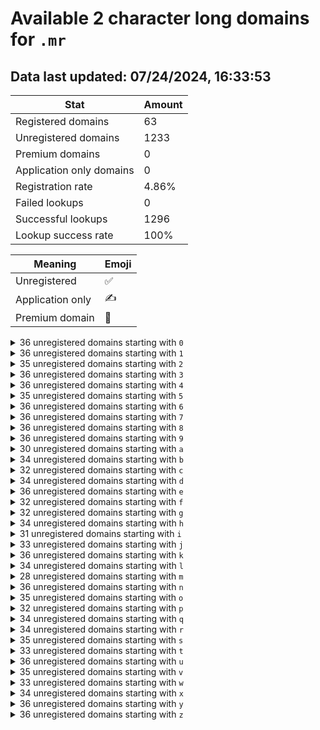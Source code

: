 # Available 2 character long domains for `.mr`

## Data last updated: 07/24/2024, 16:33:53

|Stat|Amount|
|--|--|
|Registered domains|63|
|Unregistered domains|1233|
|Premium domains|0|
|Application only domains|0|
|Registration rate|4.86%|
|Failed lookups|0|
|Successful lookups|1296|
|Lookup success rate|100%|


|Meaning|Emoji|
|--|--|
|Unregistered|:white_check_mark:|
|Application only|:writing_hand:|
|Premium domain|:gem:|

<details>
<summary>36 unregistered domains starting with <bold><code>0</code></bold></summary>

|Type|Domain|
|--|--|
|:white_check_mark:|`00.mr`|
|:white_check_mark:|`01.mr`|
|:white_check_mark:|`02.mr`|
|:white_check_mark:|`03.mr`|
|:white_check_mark:|`04.mr`|
|:white_check_mark:|`05.mr`|
|:white_check_mark:|`06.mr`|
|:white_check_mark:|`07.mr`|
|:white_check_mark:|`08.mr`|
|:white_check_mark:|`09.mr`|
|:white_check_mark:|`0a.mr`|
|:white_check_mark:|`0b.mr`|
|:white_check_mark:|`0c.mr`|
|:white_check_mark:|`0d.mr`|
|:white_check_mark:|`0e.mr`|
|:white_check_mark:|`0f.mr`|
|:white_check_mark:|`0g.mr`|
|:white_check_mark:|`0h.mr`|
|:white_check_mark:|`0i.mr`|
|:white_check_mark:|`0j.mr`|
|:white_check_mark:|`0k.mr`|
|:white_check_mark:|`0l.mr`|
|:white_check_mark:|`0m.mr`|
|:white_check_mark:|`0n.mr`|
|:white_check_mark:|`0o.mr`|
|:white_check_mark:|`0p.mr`|
|:white_check_mark:|`0q.mr`|
|:white_check_mark:|`0r.mr`|
|:white_check_mark:|`0s.mr`|
|:white_check_mark:|`0t.mr`|
|:white_check_mark:|`0u.mr`|
|:white_check_mark:|`0v.mr`|
|:white_check_mark:|`0w.mr`|
|:white_check_mark:|`0x.mr`|
|:white_check_mark:|`0y.mr`|
|:white_check_mark:|`0z.mr`|
</details>
<details>
<summary>36 unregistered domains starting with <bold><code>1</code></bold></summary>

|Type|Domain|
|--|--|
|:white_check_mark:|`10.mr`|
|:white_check_mark:|`11.mr`|
|:white_check_mark:|`12.mr`|
|:white_check_mark:|`13.mr`|
|:white_check_mark:|`14.mr`|
|:white_check_mark:|`15.mr`|
|:white_check_mark:|`16.mr`|
|:white_check_mark:|`17.mr`|
|:white_check_mark:|`18.mr`|
|:white_check_mark:|`19.mr`|
|:white_check_mark:|`1a.mr`|
|:white_check_mark:|`1b.mr`|
|:white_check_mark:|`1c.mr`|
|:white_check_mark:|`1d.mr`|
|:white_check_mark:|`1e.mr`|
|:white_check_mark:|`1f.mr`|
|:white_check_mark:|`1g.mr`|
|:white_check_mark:|`1h.mr`|
|:white_check_mark:|`1i.mr`|
|:white_check_mark:|`1j.mr`|
|:white_check_mark:|`1k.mr`|
|:white_check_mark:|`1l.mr`|
|:white_check_mark:|`1m.mr`|
|:white_check_mark:|`1n.mr`|
|:white_check_mark:|`1o.mr`|
|:white_check_mark:|`1p.mr`|
|:white_check_mark:|`1q.mr`|
|:white_check_mark:|`1r.mr`|
|:white_check_mark:|`1s.mr`|
|:white_check_mark:|`1t.mr`|
|:white_check_mark:|`1u.mr`|
|:white_check_mark:|`1v.mr`|
|:white_check_mark:|`1w.mr`|
|:white_check_mark:|`1x.mr`|
|:white_check_mark:|`1y.mr`|
|:white_check_mark:|`1z.mr`|
</details>
<details>
<summary>35 unregistered domains starting with <bold><code>2</code></bold></summary>

|Type|Domain|
|--|--|
|:white_check_mark:|`20.mr`|
|:white_check_mark:|`21.mr`|
|:white_check_mark:|`22.mr`|
|:white_check_mark:|`23.mr`|
|:white_check_mark:|`25.mr`|
|:white_check_mark:|`26.mr`|
|:white_check_mark:|`27.mr`|
|:white_check_mark:|`28.mr`|
|:white_check_mark:|`29.mr`|
|:white_check_mark:|`2a.mr`|
|:white_check_mark:|`2b.mr`|
|:white_check_mark:|`2c.mr`|
|:white_check_mark:|`2d.mr`|
|:white_check_mark:|`2e.mr`|
|:white_check_mark:|`2f.mr`|
|:white_check_mark:|`2g.mr`|
|:white_check_mark:|`2h.mr`|
|:white_check_mark:|`2i.mr`|
|:white_check_mark:|`2j.mr`|
|:white_check_mark:|`2k.mr`|
|:white_check_mark:|`2l.mr`|
|:white_check_mark:|`2m.mr`|
|:white_check_mark:|`2n.mr`|
|:white_check_mark:|`2o.mr`|
|:white_check_mark:|`2p.mr`|
|:white_check_mark:|`2q.mr`|
|:white_check_mark:|`2r.mr`|
|:white_check_mark:|`2s.mr`|
|:white_check_mark:|`2t.mr`|
|:white_check_mark:|`2u.mr`|
|:white_check_mark:|`2v.mr`|
|:white_check_mark:|`2w.mr`|
|:white_check_mark:|`2x.mr`|
|:white_check_mark:|`2y.mr`|
|:white_check_mark:|`2z.mr`|
</details>
<details>
<summary>36 unregistered domains starting with <bold><code>3</code></bold></summary>

|Type|Domain|
|--|--|
|:white_check_mark:|`30.mr`|
|:white_check_mark:|`31.mr`|
|:white_check_mark:|`32.mr`|
|:white_check_mark:|`33.mr`|
|:white_check_mark:|`34.mr`|
|:white_check_mark:|`35.mr`|
|:white_check_mark:|`36.mr`|
|:white_check_mark:|`37.mr`|
|:white_check_mark:|`38.mr`|
|:white_check_mark:|`39.mr`|
|:white_check_mark:|`3a.mr`|
|:white_check_mark:|`3b.mr`|
|:white_check_mark:|`3c.mr`|
|:white_check_mark:|`3d.mr`|
|:white_check_mark:|`3e.mr`|
|:white_check_mark:|`3f.mr`|
|:white_check_mark:|`3g.mr`|
|:white_check_mark:|`3h.mr`|
|:white_check_mark:|`3i.mr`|
|:white_check_mark:|`3j.mr`|
|:white_check_mark:|`3k.mr`|
|:white_check_mark:|`3l.mr`|
|:white_check_mark:|`3m.mr`|
|:white_check_mark:|`3n.mr`|
|:white_check_mark:|`3o.mr`|
|:white_check_mark:|`3p.mr`|
|:white_check_mark:|`3q.mr`|
|:white_check_mark:|`3r.mr`|
|:white_check_mark:|`3s.mr`|
|:white_check_mark:|`3t.mr`|
|:white_check_mark:|`3u.mr`|
|:white_check_mark:|`3v.mr`|
|:white_check_mark:|`3w.mr`|
|:white_check_mark:|`3x.mr`|
|:white_check_mark:|`3y.mr`|
|:white_check_mark:|`3z.mr`|
</details>
<details>
<summary>36 unregistered domains starting with <bold><code>4</code></bold></summary>

|Type|Domain|
|--|--|
|:white_check_mark:|`40.mr`|
|:white_check_mark:|`41.mr`|
|:white_check_mark:|`42.mr`|
|:white_check_mark:|`43.mr`|
|:white_check_mark:|`44.mr`|
|:white_check_mark:|`45.mr`|
|:white_check_mark:|`46.mr`|
|:white_check_mark:|`47.mr`|
|:white_check_mark:|`48.mr`|
|:white_check_mark:|`49.mr`|
|:white_check_mark:|`4a.mr`|
|:white_check_mark:|`4b.mr`|
|:white_check_mark:|`4c.mr`|
|:white_check_mark:|`4d.mr`|
|:white_check_mark:|`4e.mr`|
|:white_check_mark:|`4f.mr`|
|:white_check_mark:|`4g.mr`|
|:white_check_mark:|`4h.mr`|
|:white_check_mark:|`4i.mr`|
|:white_check_mark:|`4j.mr`|
|:white_check_mark:|`4k.mr`|
|:white_check_mark:|`4l.mr`|
|:white_check_mark:|`4m.mr`|
|:white_check_mark:|`4n.mr`|
|:white_check_mark:|`4o.mr`|
|:white_check_mark:|`4p.mr`|
|:white_check_mark:|`4q.mr`|
|:white_check_mark:|`4r.mr`|
|:white_check_mark:|`4s.mr`|
|:white_check_mark:|`4t.mr`|
|:white_check_mark:|`4u.mr`|
|:white_check_mark:|`4v.mr`|
|:white_check_mark:|`4w.mr`|
|:white_check_mark:|`4x.mr`|
|:white_check_mark:|`4y.mr`|
|:white_check_mark:|`4z.mr`|
</details>
<details>
<summary>35 unregistered domains starting with <bold><code>5</code></bold></summary>

|Type|Domain|
|--|--|
|:white_check_mark:|`50.mr`|
|:white_check_mark:|`51.mr`|
|:white_check_mark:|`52.mr`|
|:white_check_mark:|`53.mr`|
|:white_check_mark:|`54.mr`|
|:white_check_mark:|`55.mr`|
|:white_check_mark:|`56.mr`|
|:white_check_mark:|`57.mr`|
|:white_check_mark:|`59.mr`|
|:white_check_mark:|`5a.mr`|
|:white_check_mark:|`5b.mr`|
|:white_check_mark:|`5c.mr`|
|:white_check_mark:|`5d.mr`|
|:white_check_mark:|`5e.mr`|
|:white_check_mark:|`5f.mr`|
|:white_check_mark:|`5g.mr`|
|:white_check_mark:|`5h.mr`|
|:white_check_mark:|`5i.mr`|
|:white_check_mark:|`5j.mr`|
|:white_check_mark:|`5k.mr`|
|:white_check_mark:|`5l.mr`|
|:white_check_mark:|`5m.mr`|
|:white_check_mark:|`5n.mr`|
|:white_check_mark:|`5o.mr`|
|:white_check_mark:|`5p.mr`|
|:white_check_mark:|`5q.mr`|
|:white_check_mark:|`5r.mr`|
|:white_check_mark:|`5s.mr`|
|:white_check_mark:|`5t.mr`|
|:white_check_mark:|`5u.mr`|
|:white_check_mark:|`5v.mr`|
|:white_check_mark:|`5w.mr`|
|:white_check_mark:|`5x.mr`|
|:white_check_mark:|`5y.mr`|
|:white_check_mark:|`5z.mr`|
</details>
<details>
<summary>36 unregistered domains starting with <bold><code>6</code></bold></summary>

|Type|Domain|
|--|--|
|:white_check_mark:|`60.mr`|
|:white_check_mark:|`61.mr`|
|:white_check_mark:|`62.mr`|
|:white_check_mark:|`63.mr`|
|:white_check_mark:|`64.mr`|
|:white_check_mark:|`65.mr`|
|:white_check_mark:|`66.mr`|
|:white_check_mark:|`67.mr`|
|:white_check_mark:|`68.mr`|
|:white_check_mark:|`69.mr`|
|:white_check_mark:|`6a.mr`|
|:white_check_mark:|`6b.mr`|
|:white_check_mark:|`6c.mr`|
|:white_check_mark:|`6d.mr`|
|:white_check_mark:|`6e.mr`|
|:white_check_mark:|`6f.mr`|
|:white_check_mark:|`6g.mr`|
|:white_check_mark:|`6h.mr`|
|:white_check_mark:|`6i.mr`|
|:white_check_mark:|`6j.mr`|
|:white_check_mark:|`6k.mr`|
|:white_check_mark:|`6l.mr`|
|:white_check_mark:|`6m.mr`|
|:white_check_mark:|`6n.mr`|
|:white_check_mark:|`6o.mr`|
|:white_check_mark:|`6p.mr`|
|:white_check_mark:|`6q.mr`|
|:white_check_mark:|`6r.mr`|
|:white_check_mark:|`6s.mr`|
|:white_check_mark:|`6t.mr`|
|:white_check_mark:|`6u.mr`|
|:white_check_mark:|`6v.mr`|
|:white_check_mark:|`6w.mr`|
|:white_check_mark:|`6x.mr`|
|:white_check_mark:|`6y.mr`|
|:white_check_mark:|`6z.mr`|
</details>
<details>
<summary>36 unregistered domains starting with <bold><code>7</code></bold></summary>

|Type|Domain|
|--|--|
|:white_check_mark:|`70.mr`|
|:white_check_mark:|`71.mr`|
|:white_check_mark:|`72.mr`|
|:white_check_mark:|`73.mr`|
|:white_check_mark:|`74.mr`|
|:white_check_mark:|`75.mr`|
|:white_check_mark:|`76.mr`|
|:white_check_mark:|`77.mr`|
|:white_check_mark:|`78.mr`|
|:white_check_mark:|`79.mr`|
|:white_check_mark:|`7a.mr`|
|:white_check_mark:|`7b.mr`|
|:white_check_mark:|`7c.mr`|
|:white_check_mark:|`7d.mr`|
|:white_check_mark:|`7e.mr`|
|:white_check_mark:|`7f.mr`|
|:white_check_mark:|`7g.mr`|
|:white_check_mark:|`7h.mr`|
|:white_check_mark:|`7i.mr`|
|:white_check_mark:|`7j.mr`|
|:white_check_mark:|`7k.mr`|
|:white_check_mark:|`7l.mr`|
|:white_check_mark:|`7m.mr`|
|:white_check_mark:|`7n.mr`|
|:white_check_mark:|`7o.mr`|
|:white_check_mark:|`7p.mr`|
|:white_check_mark:|`7q.mr`|
|:white_check_mark:|`7r.mr`|
|:white_check_mark:|`7s.mr`|
|:white_check_mark:|`7t.mr`|
|:white_check_mark:|`7u.mr`|
|:white_check_mark:|`7v.mr`|
|:white_check_mark:|`7w.mr`|
|:white_check_mark:|`7x.mr`|
|:white_check_mark:|`7y.mr`|
|:white_check_mark:|`7z.mr`|
</details>
<details>
<summary>36 unregistered domains starting with <bold><code>8</code></bold></summary>

|Type|Domain|
|--|--|
|:white_check_mark:|`80.mr`|
|:white_check_mark:|`81.mr`|
|:white_check_mark:|`82.mr`|
|:white_check_mark:|`83.mr`|
|:white_check_mark:|`84.mr`|
|:white_check_mark:|`85.mr`|
|:white_check_mark:|`86.mr`|
|:white_check_mark:|`87.mr`|
|:white_check_mark:|`88.mr`|
|:white_check_mark:|`89.mr`|
|:white_check_mark:|`8a.mr`|
|:white_check_mark:|`8b.mr`|
|:white_check_mark:|`8c.mr`|
|:white_check_mark:|`8d.mr`|
|:white_check_mark:|`8e.mr`|
|:white_check_mark:|`8f.mr`|
|:white_check_mark:|`8g.mr`|
|:white_check_mark:|`8h.mr`|
|:white_check_mark:|`8i.mr`|
|:white_check_mark:|`8j.mr`|
|:white_check_mark:|`8k.mr`|
|:white_check_mark:|`8l.mr`|
|:white_check_mark:|`8m.mr`|
|:white_check_mark:|`8n.mr`|
|:white_check_mark:|`8o.mr`|
|:white_check_mark:|`8p.mr`|
|:white_check_mark:|`8q.mr`|
|:white_check_mark:|`8r.mr`|
|:white_check_mark:|`8s.mr`|
|:white_check_mark:|`8t.mr`|
|:white_check_mark:|`8u.mr`|
|:white_check_mark:|`8v.mr`|
|:white_check_mark:|`8w.mr`|
|:white_check_mark:|`8x.mr`|
|:white_check_mark:|`8y.mr`|
|:white_check_mark:|`8z.mr`|
</details>
<details>
<summary>36 unregistered domains starting with <bold><code>9</code></bold></summary>

|Type|Domain|
|--|--|
|:white_check_mark:|`90.mr`|
|:white_check_mark:|`91.mr`|
|:white_check_mark:|`92.mr`|
|:white_check_mark:|`93.mr`|
|:white_check_mark:|`94.mr`|
|:white_check_mark:|`95.mr`|
|:white_check_mark:|`96.mr`|
|:white_check_mark:|`97.mr`|
|:white_check_mark:|`98.mr`|
|:white_check_mark:|`99.mr`|
|:white_check_mark:|`9a.mr`|
|:white_check_mark:|`9b.mr`|
|:white_check_mark:|`9c.mr`|
|:white_check_mark:|`9d.mr`|
|:white_check_mark:|`9e.mr`|
|:white_check_mark:|`9f.mr`|
|:white_check_mark:|`9g.mr`|
|:white_check_mark:|`9h.mr`|
|:white_check_mark:|`9i.mr`|
|:white_check_mark:|`9j.mr`|
|:white_check_mark:|`9k.mr`|
|:white_check_mark:|`9l.mr`|
|:white_check_mark:|`9m.mr`|
|:white_check_mark:|`9n.mr`|
|:white_check_mark:|`9o.mr`|
|:white_check_mark:|`9p.mr`|
|:white_check_mark:|`9q.mr`|
|:white_check_mark:|`9r.mr`|
|:white_check_mark:|`9s.mr`|
|:white_check_mark:|`9t.mr`|
|:white_check_mark:|`9u.mr`|
|:white_check_mark:|`9v.mr`|
|:white_check_mark:|`9w.mr`|
|:white_check_mark:|`9x.mr`|
|:white_check_mark:|`9y.mr`|
|:white_check_mark:|`9z.mr`|
</details>
<details>
<summary>30 unregistered domains starting with <bold><code>a</code></bold></summary>

|Type|Domain|
|--|--|
|:white_check_mark:|`a0.mr`|
|:white_check_mark:|`a1.mr`|
|:white_check_mark:|`a2.mr`|
|:white_check_mark:|`a3.mr`|
|:white_check_mark:|`a4.mr`|
|:white_check_mark:|`a5.mr`|
|:white_check_mark:|`a6.mr`|
|:white_check_mark:|`a7.mr`|
|:white_check_mark:|`a8.mr`|
|:white_check_mark:|`a9.mr`|
|:white_check_mark:|`aa.mr`|
|:white_check_mark:|`ab.mr`|
|:white_check_mark:|`ad.mr`|
|:white_check_mark:|`af.mr`|
|:white_check_mark:|`ag.mr`|
|:white_check_mark:|`ah.mr`|
|:white_check_mark:|`aj.mr`|
|:white_check_mark:|`ak.mr`|
|:white_check_mark:|`al.mr`|
|:white_check_mark:|`am.mr`|
|:white_check_mark:|`ao.mr`|
|:white_check_mark:|`ap.mr`|
|:white_check_mark:|`aq.mr`|
|:white_check_mark:|`at.mr`|
|:white_check_mark:|`au.mr`|
|:white_check_mark:|`av.mr`|
|:white_check_mark:|`aw.mr`|
|:white_check_mark:|`ax.mr`|
|:white_check_mark:|`ay.mr`|
|:white_check_mark:|`az.mr`|
</details>
<details>
<summary>34 unregistered domains starting with <bold><code>b</code></bold></summary>

|Type|Domain|
|--|--|
|:white_check_mark:|`b0.mr`|
|:white_check_mark:|`b1.mr`|
|:white_check_mark:|`b2.mr`|
|:white_check_mark:|`b3.mr`|
|:white_check_mark:|`b4.mr`|
|:white_check_mark:|`b5.mr`|
|:white_check_mark:|`b6.mr`|
|:white_check_mark:|`b7.mr`|
|:white_check_mark:|`b8.mr`|
|:white_check_mark:|`b9.mr`|
|:white_check_mark:|`ba.mr`|
|:white_check_mark:|`bc.mr`|
|:white_check_mark:|`bd.mr`|
|:white_check_mark:|`be.mr`|
|:white_check_mark:|`bf.mr`|
|:white_check_mark:|`bg.mr`|
|:white_check_mark:|`bh.mr`|
|:white_check_mark:|`bi.mr`|
|:white_check_mark:|`bj.mr`|
|:white_check_mark:|`bk.mr`|
|:white_check_mark:|`bm.mr`|
|:white_check_mark:|`bn.mr`|
|:white_check_mark:|`bo.mr`|
|:white_check_mark:|`bp.mr`|
|:white_check_mark:|`bq.mr`|
|:white_check_mark:|`br.mr`|
|:white_check_mark:|`bs.mr`|
|:white_check_mark:|`bt.mr`|
|:white_check_mark:|`bu.mr`|
|:white_check_mark:|`bv.mr`|
|:white_check_mark:|`bw.mr`|
|:white_check_mark:|`bx.mr`|
|:white_check_mark:|`by.mr`|
|:white_check_mark:|`bz.mr`|
</details>
<details>
<summary>32 unregistered domains starting with <bold><code>c</code></bold></summary>

|Type|Domain|
|--|--|
|:white_check_mark:|`c0.mr`|
|:white_check_mark:|`c1.mr`|
|:white_check_mark:|`c2.mr`|
|:white_check_mark:|`c3.mr`|
|:white_check_mark:|`c4.mr`|
|:white_check_mark:|`c5.mr`|
|:white_check_mark:|`c6.mr`|
|:white_check_mark:|`c7.mr`|
|:white_check_mark:|`c8.mr`|
|:white_check_mark:|`c9.mr`|
|:white_check_mark:|`ca.mr`|
|:white_check_mark:|`cb.mr`|
|:white_check_mark:|`cc.mr`|
|:white_check_mark:|`cd.mr`|
|:white_check_mark:|`ce.mr`|
|:white_check_mark:|`cf.mr`|
|:white_check_mark:|`cg.mr`|
|:white_check_mark:|`ch.mr`|
|:white_check_mark:|`ci.mr`|
|:white_check_mark:|`ck.mr`|
|:white_check_mark:|`cl.mr`|
|:white_check_mark:|`cm.mr`|
|:white_check_mark:|`cp.mr`|
|:white_check_mark:|`cq.mr`|
|:white_check_mark:|`cr.mr`|
|:white_check_mark:|`cs.mr`|
|:white_check_mark:|`ct.mr`|
|:white_check_mark:|`cu.mr`|
|:white_check_mark:|`cw.mr`|
|:white_check_mark:|`cx.mr`|
|:white_check_mark:|`cy.mr`|
|:white_check_mark:|`cz.mr`|
</details>
<details>
<summary>34 unregistered domains starting with <bold><code>d</code></bold></summary>

|Type|Domain|
|--|--|
|:white_check_mark:|`d0.mr`|
|:white_check_mark:|`d1.mr`|
|:white_check_mark:|`d2.mr`|
|:white_check_mark:|`d3.mr`|
|:white_check_mark:|`d4.mr`|
|:white_check_mark:|`d5.mr`|
|:white_check_mark:|`d6.mr`|
|:white_check_mark:|`d7.mr`|
|:white_check_mark:|`d8.mr`|
|:white_check_mark:|`d9.mr`|
|:white_check_mark:|`da.mr`|
|:white_check_mark:|`dc.mr`|
|:white_check_mark:|`dd.mr`|
|:white_check_mark:|`de.mr`|
|:white_check_mark:|`df.mr`|
|:white_check_mark:|`dg.mr`|
|:white_check_mark:|`dh.mr`|
|:white_check_mark:|`di.mr`|
|:white_check_mark:|`dj.mr`|
|:white_check_mark:|`dk.mr`|
|:white_check_mark:|`dl.mr`|
|:white_check_mark:|`dm.mr`|
|:white_check_mark:|`dn.mr`|
|:white_check_mark:|`do.mr`|
|:white_check_mark:|`dp.mr`|
|:white_check_mark:|`dq.mr`|
|:white_check_mark:|`ds.mr`|
|:white_check_mark:|`dt.mr`|
|:white_check_mark:|`du.mr`|
|:white_check_mark:|`dv.mr`|
|:white_check_mark:|`dw.mr`|
|:white_check_mark:|`dx.mr`|
|:white_check_mark:|`dy.mr`|
|:white_check_mark:|`dz.mr`|
</details>
<details>
<summary>36 unregistered domains starting with <bold><code>e</code></bold></summary>

|Type|Domain|
|--|--|
|:white_check_mark:|`e0.mr`|
|:white_check_mark:|`e1.mr`|
|:white_check_mark:|`e2.mr`|
|:white_check_mark:|`e3.mr`|
|:white_check_mark:|`e4.mr`|
|:white_check_mark:|`e5.mr`|
|:white_check_mark:|`e6.mr`|
|:white_check_mark:|`e7.mr`|
|:white_check_mark:|`e8.mr`|
|:white_check_mark:|`e9.mr`|
|:white_check_mark:|`ea.mr`|
|:white_check_mark:|`eb.mr`|
|:white_check_mark:|`ec.mr`|
|:white_check_mark:|`ed.mr`|
|:white_check_mark:|`ee.mr`|
|:white_check_mark:|`ef.mr`|
|:white_check_mark:|`eg.mr`|
|:white_check_mark:|`eh.mr`|
|:white_check_mark:|`ei.mr`|
|:white_check_mark:|`ej.mr`|
|:white_check_mark:|`ek.mr`|
|:white_check_mark:|`el.mr`|
|:white_check_mark:|`em.mr`|
|:white_check_mark:|`en.mr`|
|:white_check_mark:|`eo.mr`|
|:white_check_mark:|`ep.mr`|
|:white_check_mark:|`eq.mr`|
|:white_check_mark:|`er.mr`|
|:white_check_mark:|`es.mr`|
|:white_check_mark:|`et.mr`|
|:white_check_mark:|`eu.mr`|
|:white_check_mark:|`ev.mr`|
|:white_check_mark:|`ew.mr`|
|:white_check_mark:|`ex.mr`|
|:white_check_mark:|`ey.mr`|
|:white_check_mark:|`ez.mr`|
</details>
<details>
<summary>32 unregistered domains starting with <bold><code>f</code></bold></summary>

|Type|Domain|
|--|--|
|:white_check_mark:|`f0.mr`|
|:white_check_mark:|`f1.mr`|
|:white_check_mark:|`f2.mr`|
|:white_check_mark:|`f3.mr`|
|:white_check_mark:|`f4.mr`|
|:white_check_mark:|`f5.mr`|
|:white_check_mark:|`f6.mr`|
|:white_check_mark:|`f7.mr`|
|:white_check_mark:|`f8.mr`|
|:white_check_mark:|`f9.mr`|
|:white_check_mark:|`fa.mr`|
|:white_check_mark:|`fb.mr`|
|:white_check_mark:|`fc.mr`|
|:white_check_mark:|`fd.mr`|
|:white_check_mark:|`fe.mr`|
|:white_check_mark:|`ff.mr`|
|:white_check_mark:|`fg.mr`|
|:white_check_mark:|`fh.mr`|
|:white_check_mark:|`fi.mr`|
|:white_check_mark:|`fj.mr`|
|:white_check_mark:|`fk.mr`|
|:white_check_mark:|`fm.mr`|
|:white_check_mark:|`fn.mr`|
|:white_check_mark:|`fo.mr`|
|:white_check_mark:|`fp.mr`|
|:white_check_mark:|`fq.mr`|
|:white_check_mark:|`ft.mr`|
|:white_check_mark:|`fu.mr`|
|:white_check_mark:|`fv.mr`|
|:white_check_mark:|`fw.mr`|
|:white_check_mark:|`fy.mr`|
|:white_check_mark:|`fz.mr`|
</details>
<details>
<summary>32 unregistered domains starting with <bold><code>g</code></bold></summary>

|Type|Domain|
|--|--|
|:white_check_mark:|`g0.mr`|
|:white_check_mark:|`g1.mr`|
|:white_check_mark:|`g2.mr`|
|:white_check_mark:|`g3.mr`|
|:white_check_mark:|`g4.mr`|
|:white_check_mark:|`g5.mr`|
|:white_check_mark:|`g6.mr`|
|:white_check_mark:|`g7.mr`|
|:white_check_mark:|`g8.mr`|
|:white_check_mark:|`g9.mr`|
|:white_check_mark:|`ga.mr`|
|:white_check_mark:|`gb.mr`|
|:white_check_mark:|`gc.mr`|
|:white_check_mark:|`gd.mr`|
|:white_check_mark:|`ge.mr`|
|:white_check_mark:|`gf.mr`|
|:white_check_mark:|`gg.mr`|
|:white_check_mark:|`gh.mr`|
|:white_check_mark:|`gi.mr`|
|:white_check_mark:|`gj.mr`|
|:white_check_mark:|`gk.mr`|
|:white_check_mark:|`gm.mr`|
|:white_check_mark:|`gn.mr`|
|:white_check_mark:|`gq.mr`|
|:white_check_mark:|`gs.mr`|
|:white_check_mark:|`gt.mr`|
|:white_check_mark:|`gu.mr`|
|:white_check_mark:|`gv.mr`|
|:white_check_mark:|`gw.mr`|
|:white_check_mark:|`gx.mr`|
|:white_check_mark:|`gy.mr`|
|:white_check_mark:|`gz.mr`|
</details>
<details>
<summary>34 unregistered domains starting with <bold><code>h</code></bold></summary>

|Type|Domain|
|--|--|
|:white_check_mark:|`h0.mr`|
|:white_check_mark:|`h1.mr`|
|:white_check_mark:|`h2.mr`|
|:white_check_mark:|`h3.mr`|
|:white_check_mark:|`h4.mr`|
|:white_check_mark:|`h5.mr`|
|:white_check_mark:|`h6.mr`|
|:white_check_mark:|`h7.mr`|
|:white_check_mark:|`h8.mr`|
|:white_check_mark:|`h9.mr`|
|:white_check_mark:|`hb.mr`|
|:white_check_mark:|`hc.mr`|
|:white_check_mark:|`hd.mr`|
|:white_check_mark:|`he.mr`|
|:white_check_mark:|`hf.mr`|
|:white_check_mark:|`hg.mr`|
|:white_check_mark:|`hh.mr`|
|:white_check_mark:|`hj.mr`|
|:white_check_mark:|`hk.mr`|
|:white_check_mark:|`hl.mr`|
|:white_check_mark:|`hm.mr`|
|:white_check_mark:|`hn.mr`|
|:white_check_mark:|`ho.mr`|
|:white_check_mark:|`hp.mr`|
|:white_check_mark:|`hq.mr`|
|:white_check_mark:|`hr.mr`|
|:white_check_mark:|`hs.mr`|
|:white_check_mark:|`ht.mr`|
|:white_check_mark:|`hu.mr`|
|:white_check_mark:|`hv.mr`|
|:white_check_mark:|`hw.mr`|
|:white_check_mark:|`hx.mr`|
|:white_check_mark:|`hy.mr`|
|:white_check_mark:|`hz.mr`|
</details>
<details>
<summary>31 unregistered domains starting with <bold><code>i</code></bold></summary>

|Type|Domain|
|--|--|
|:white_check_mark:|`i0.mr`|
|:white_check_mark:|`i1.mr`|
|:white_check_mark:|`i2.mr`|
|:white_check_mark:|`i3.mr`|
|:white_check_mark:|`i4.mr`|
|:white_check_mark:|`i5.mr`|
|:white_check_mark:|`i6.mr`|
|:white_check_mark:|`i7.mr`|
|:white_check_mark:|`i8.mr`|
|:white_check_mark:|`i9.mr`|
|:white_check_mark:|`ib.mr`|
|:white_check_mark:|`ic.mr`|
|:white_check_mark:|`ie.mr`|
|:white_check_mark:|`if.mr`|
|:white_check_mark:|`ig.mr`|
|:white_check_mark:|`ih.mr`|
|:white_check_mark:|`ii.mr`|
|:white_check_mark:|`ij.mr`|
|:white_check_mark:|`ik.mr`|
|:white_check_mark:|`il.mr`|
|:white_check_mark:|`im.mr`|
|:white_check_mark:|`io.mr`|
|:white_check_mark:|`iq.mr`|
|:white_check_mark:|`ir.mr`|
|:white_check_mark:|`is.mr`|
|:white_check_mark:|`iu.mr`|
|:white_check_mark:|`iv.mr`|
|:white_check_mark:|`iw.mr`|
|:white_check_mark:|`ix.mr`|
|:white_check_mark:|`iy.mr`|
|:white_check_mark:|`iz.mr`|
</details>
<details>
<summary>33 unregistered domains starting with <bold><code>j</code></bold></summary>

|Type|Domain|
|--|--|
|:white_check_mark:|`j0.mr`|
|:white_check_mark:|`j1.mr`|
|:white_check_mark:|`j2.mr`|
|:white_check_mark:|`j3.mr`|
|:white_check_mark:|`j4.mr`|
|:white_check_mark:|`j5.mr`|
|:white_check_mark:|`j6.mr`|
|:white_check_mark:|`j7.mr`|
|:white_check_mark:|`j8.mr`|
|:white_check_mark:|`j9.mr`|
|:white_check_mark:|`ja.mr`|
|:white_check_mark:|`jb.mr`|
|:white_check_mark:|`jc.mr`|
|:white_check_mark:|`jd.mr`|
|:white_check_mark:|`je.mr`|
|:white_check_mark:|`jf.mr`|
|:white_check_mark:|`jg.mr`|
|:white_check_mark:|`jh.mr`|
|:white_check_mark:|`ji.mr`|
|:white_check_mark:|`jl.mr`|
|:white_check_mark:|`jm.mr`|
|:white_check_mark:|`jn.mr`|
|:white_check_mark:|`jo.mr`|
|:white_check_mark:|`jp.mr`|
|:white_check_mark:|`jq.mr`|
|:white_check_mark:|`js.mr`|
|:white_check_mark:|`jt.mr`|
|:white_check_mark:|`ju.mr`|
|:white_check_mark:|`jv.mr`|
|:white_check_mark:|`jw.mr`|
|:white_check_mark:|`jx.mr`|
|:white_check_mark:|`jy.mr`|
|:white_check_mark:|`jz.mr`|
</details>
<details>
<summary>36 unregistered domains starting with <bold><code>k</code></bold></summary>

|Type|Domain|
|--|--|
|:white_check_mark:|`k0.mr`|
|:white_check_mark:|`k1.mr`|
|:white_check_mark:|`k2.mr`|
|:white_check_mark:|`k3.mr`|
|:white_check_mark:|`k4.mr`|
|:white_check_mark:|`k5.mr`|
|:white_check_mark:|`k6.mr`|
|:white_check_mark:|`k7.mr`|
|:white_check_mark:|`k8.mr`|
|:white_check_mark:|`k9.mr`|
|:white_check_mark:|`ka.mr`|
|:white_check_mark:|`kb.mr`|
|:white_check_mark:|`kc.mr`|
|:white_check_mark:|`kd.mr`|
|:white_check_mark:|`ke.mr`|
|:white_check_mark:|`kf.mr`|
|:white_check_mark:|`kg.mr`|
|:white_check_mark:|`kh.mr`|
|:white_check_mark:|`ki.mr`|
|:white_check_mark:|`kj.mr`|
|:white_check_mark:|`kk.mr`|
|:white_check_mark:|`kl.mr`|
|:white_check_mark:|`km.mr`|
|:white_check_mark:|`kn.mr`|
|:white_check_mark:|`ko.mr`|
|:white_check_mark:|`kp.mr`|
|:white_check_mark:|`kq.mr`|
|:white_check_mark:|`kr.mr`|
|:white_check_mark:|`ks.mr`|
|:white_check_mark:|`kt.mr`|
|:white_check_mark:|`ku.mr`|
|:white_check_mark:|`kv.mr`|
|:white_check_mark:|`kw.mr`|
|:white_check_mark:|`kx.mr`|
|:white_check_mark:|`ky.mr`|
|:white_check_mark:|`kz.mr`|
</details>
<details>
<summary>34 unregistered domains starting with <bold><code>l</code></bold></summary>

|Type|Domain|
|--|--|
|:white_check_mark:|`l0.mr`|
|:white_check_mark:|`l1.mr`|
|:white_check_mark:|`l2.mr`|
|:white_check_mark:|`l3.mr`|
|:white_check_mark:|`l4.mr`|
|:white_check_mark:|`l5.mr`|
|:white_check_mark:|`l6.mr`|
|:white_check_mark:|`l7.mr`|
|:white_check_mark:|`l8.mr`|
|:white_check_mark:|`l9.mr`|
|:white_check_mark:|`la.mr`|
|:white_check_mark:|`lb.mr`|
|:white_check_mark:|`lc.mr`|
|:white_check_mark:|`ld.mr`|
|:white_check_mark:|`lf.mr`|
|:white_check_mark:|`lg.mr`|
|:white_check_mark:|`lh.mr`|
|:white_check_mark:|`li.mr`|
|:white_check_mark:|`lj.mr`|
|:white_check_mark:|`lk.mr`|
|:white_check_mark:|`ll.mr`|
|:white_check_mark:|`lm.mr`|
|:white_check_mark:|`ln.mr`|
|:white_check_mark:|`lo.mr`|
|:white_check_mark:|`lp.mr`|
|:white_check_mark:|`lq.mr`|
|:white_check_mark:|`lr.mr`|
|:white_check_mark:|`ls.mr`|
|:white_check_mark:|`lt.mr`|
|:white_check_mark:|`lu.mr`|
|:white_check_mark:|`lv.mr`|
|:white_check_mark:|`lw.mr`|
|:white_check_mark:|`ly.mr`|
|:white_check_mark:|`lz.mr`|
</details>
<details>
<summary>28 unregistered domains starting with <bold><code>m</code></bold></summary>

|Type|Domain|
|--|--|
|:white_check_mark:|`m0.mr`|
|:white_check_mark:|`m1.mr`|
|:white_check_mark:|`m2.mr`|
|:white_check_mark:|`m3.mr`|
|:white_check_mark:|`m4.mr`|
|:white_check_mark:|`m5.mr`|
|:white_check_mark:|`m6.mr`|
|:white_check_mark:|`m7.mr`|
|:white_check_mark:|`m8.mr`|
|:white_check_mark:|`m9.mr`|
|:white_check_mark:|`ma.mr`|
|:white_check_mark:|`mb.mr`|
|:white_check_mark:|`mc.mr`|
|:white_check_mark:|`md.mr`|
|:white_check_mark:|`mf.mr`|
|:white_check_mark:|`mg.mr`|
|:white_check_mark:|`mh.mr`|
|:white_check_mark:|`mj.mr`|
|:white_check_mark:|`ml.mr`|
|:white_check_mark:|`mn.mr`|
|:white_check_mark:|`mo.mr`|
|:white_check_mark:|`mq.mr`|
|:white_check_mark:|`mt.mr`|
|:white_check_mark:|`mu.mr`|
|:white_check_mark:|`mv.mr`|
|:white_check_mark:|`mw.mr`|
|:white_check_mark:|`mx.mr`|
|:white_check_mark:|`mz.mr`|
</details>
<details>
<summary>36 unregistered domains starting with <bold><code>n</code></bold></summary>

|Type|Domain|
|--|--|
|:white_check_mark:|`n0.mr`|
|:white_check_mark:|`n1.mr`|
|:white_check_mark:|`n2.mr`|
|:white_check_mark:|`n3.mr`|
|:white_check_mark:|`n4.mr`|
|:white_check_mark:|`n5.mr`|
|:white_check_mark:|`n6.mr`|
|:white_check_mark:|`n7.mr`|
|:white_check_mark:|`n8.mr`|
|:white_check_mark:|`n9.mr`|
|:white_check_mark:|`na.mr`|
|:white_check_mark:|`nb.mr`|
|:white_check_mark:|`nc.mr`|
|:white_check_mark:|`nd.mr`|
|:white_check_mark:|`ne.mr`|
|:white_check_mark:|`nf.mr`|
|:white_check_mark:|`ng.mr`|
|:white_check_mark:|`nh.mr`|
|:white_check_mark:|`ni.mr`|
|:white_check_mark:|`nj.mr`|
|:white_check_mark:|`nk.mr`|
|:white_check_mark:|`nl.mr`|
|:white_check_mark:|`nm.mr`|
|:white_check_mark:|`nn.mr`|
|:white_check_mark:|`no.mr`|
|:white_check_mark:|`np.mr`|
|:white_check_mark:|`nq.mr`|
|:white_check_mark:|`nr.mr`|
|:white_check_mark:|`ns.mr`|
|:white_check_mark:|`nt.mr`|
|:white_check_mark:|`nu.mr`|
|:white_check_mark:|`nv.mr`|
|:white_check_mark:|`nw.mr`|
|:white_check_mark:|`nx.mr`|
|:white_check_mark:|`ny.mr`|
|:white_check_mark:|`nz.mr`|
</details>
<details>
<summary>35 unregistered domains starting with <bold><code>o</code></bold></summary>

|Type|Domain|
|--|--|
|:white_check_mark:|`o0.mr`|
|:white_check_mark:|`o1.mr`|
|:white_check_mark:|`o2.mr`|
|:white_check_mark:|`o3.mr`|
|:white_check_mark:|`o4.mr`|
|:white_check_mark:|`o5.mr`|
|:white_check_mark:|`o6.mr`|
|:white_check_mark:|`o7.mr`|
|:white_check_mark:|`o8.mr`|
|:white_check_mark:|`o9.mr`|
|:white_check_mark:|`oa.mr`|
|:white_check_mark:|`ob.mr`|
|:white_check_mark:|`oc.mr`|
|:white_check_mark:|`od.mr`|
|:white_check_mark:|`oe.mr`|
|:white_check_mark:|`of.mr`|
|:white_check_mark:|`og.mr`|
|:white_check_mark:|`oh.mr`|
|:white_check_mark:|`oi.mr`|
|:white_check_mark:|`oj.mr`|
|:white_check_mark:|`ok.mr`|
|:white_check_mark:|`ol.mr`|
|:white_check_mark:|`om.mr`|
|:white_check_mark:|`on.mr`|
|:white_check_mark:|`oo.mr`|
|:white_check_mark:|`op.mr`|
|:white_check_mark:|`oq.mr`|
|:white_check_mark:|`os.mr`|
|:white_check_mark:|`ot.mr`|
|:white_check_mark:|`ou.mr`|
|:white_check_mark:|`ov.mr`|
|:white_check_mark:|`ow.mr`|
|:white_check_mark:|`ox.mr`|
|:white_check_mark:|`oy.mr`|
|:white_check_mark:|`oz.mr`|
</details>
<details>
<summary>32 unregistered domains starting with <bold><code>p</code></bold></summary>

|Type|Domain|
|--|--|
|:white_check_mark:|`p0.mr`|
|:white_check_mark:|`p1.mr`|
|:white_check_mark:|`p2.mr`|
|:white_check_mark:|`p3.mr`|
|:white_check_mark:|`p4.mr`|
|:white_check_mark:|`p5.mr`|
|:white_check_mark:|`p6.mr`|
|:white_check_mark:|`p7.mr`|
|:white_check_mark:|`p8.mr`|
|:white_check_mark:|`p9.mr`|
|:white_check_mark:|`pa.mr`|
|:white_check_mark:|`pb.mr`|
|:white_check_mark:|`pc.mr`|
|:white_check_mark:|`pd.mr`|
|:white_check_mark:|`pe.mr`|
|:white_check_mark:|`pf.mr`|
|:white_check_mark:|`ph.mr`|
|:white_check_mark:|`pi.mr`|
|:white_check_mark:|`pk.mr`|
|:white_check_mark:|`pl.mr`|
|:white_check_mark:|`pm.mr`|
|:white_check_mark:|`po.mr`|
|:white_check_mark:|`pp.mr`|
|:white_check_mark:|`pq.mr`|
|:white_check_mark:|`pr.mr`|
|:white_check_mark:|`ps.mr`|
|:white_check_mark:|`pu.mr`|
|:white_check_mark:|`pv.mr`|
|:white_check_mark:|`pw.mr`|
|:white_check_mark:|`px.mr`|
|:white_check_mark:|`py.mr`|
|:white_check_mark:|`pz.mr`|
</details>
<details>
<summary>34 unregistered domains starting with <bold><code>q</code></bold></summary>

|Type|Domain|
|--|--|
|:white_check_mark:|`q0.mr`|
|:white_check_mark:|`q1.mr`|
|:white_check_mark:|`q2.mr`|
|:white_check_mark:|`q3.mr`|
|:white_check_mark:|`q4.mr`|
|:white_check_mark:|`q5.mr`|
|:white_check_mark:|`q6.mr`|
|:white_check_mark:|`q7.mr`|
|:white_check_mark:|`q8.mr`|
|:white_check_mark:|`q9.mr`|
|:white_check_mark:|`qa.mr`|
|:white_check_mark:|`qb.mr`|
|:white_check_mark:|`qc.mr`|
|:white_check_mark:|`qd.mr`|
|:white_check_mark:|`qe.mr`|
|:white_check_mark:|`qf.mr`|
|:white_check_mark:|`qg.mr`|
|:white_check_mark:|`qh.mr`|
|:white_check_mark:|`qi.mr`|
|:white_check_mark:|`qj.mr`|
|:white_check_mark:|`qk.mr`|
|:white_check_mark:|`ql.mr`|
|:white_check_mark:|`qm.mr`|
|:white_check_mark:|`qn.mr`|
|:white_check_mark:|`qo.mr`|
|:white_check_mark:|`qp.mr`|
|:white_check_mark:|`qs.mr`|
|:white_check_mark:|`qt.mr`|
|:white_check_mark:|`qu.mr`|
|:white_check_mark:|`qv.mr`|
|:white_check_mark:|`qw.mr`|
|:white_check_mark:|`qx.mr`|
|:white_check_mark:|`qy.mr`|
|:white_check_mark:|`qz.mr`|
</details>
<details>
<summary>34 unregistered domains starting with <bold><code>r</code></bold></summary>

|Type|Domain|
|--|--|
|:white_check_mark:|`r0.mr`|
|:white_check_mark:|`r1.mr`|
|:white_check_mark:|`r2.mr`|
|:white_check_mark:|`r3.mr`|
|:white_check_mark:|`r4.mr`|
|:white_check_mark:|`r5.mr`|
|:white_check_mark:|`r6.mr`|
|:white_check_mark:|`r7.mr`|
|:white_check_mark:|`r8.mr`|
|:white_check_mark:|`r9.mr`|
|:white_check_mark:|`ra.mr`|
|:white_check_mark:|`rb.mr`|
|:white_check_mark:|`rc.mr`|
|:white_check_mark:|`rd.mr`|
|:white_check_mark:|`re.mr`|
|:white_check_mark:|`rf.mr`|
|:white_check_mark:|`rg.mr`|
|:white_check_mark:|`rh.mr`|
|:white_check_mark:|`ri.mr`|
|:white_check_mark:|`rj.mr`|
|:white_check_mark:|`rk.mr`|
|:white_check_mark:|`rl.mr`|
|:white_check_mark:|`rn.mr`|
|:white_check_mark:|`ro.mr`|
|:white_check_mark:|`rp.mr`|
|:white_check_mark:|`rq.mr`|
|:white_check_mark:|`rr.mr`|
|:white_check_mark:|`rs.mr`|
|:white_check_mark:|`rt.mr`|
|:white_check_mark:|`ru.mr`|
|:white_check_mark:|`rw.mr`|
|:white_check_mark:|`rx.mr`|
|:white_check_mark:|`ry.mr`|
|:white_check_mark:|`rz.mr`|
</details>
<details>
<summary>35 unregistered domains starting with <bold><code>s</code></bold></summary>

|Type|Domain|
|--|--|
|:white_check_mark:|`s0.mr`|
|:white_check_mark:|`s1.mr`|
|:white_check_mark:|`s2.mr`|
|:white_check_mark:|`s3.mr`|
|:white_check_mark:|`s4.mr`|
|:white_check_mark:|`s5.mr`|
|:white_check_mark:|`s6.mr`|
|:white_check_mark:|`s7.mr`|
|:white_check_mark:|`s8.mr`|
|:white_check_mark:|`s9.mr`|
|:white_check_mark:|`sa.mr`|
|:white_check_mark:|`sb.mr`|
|:white_check_mark:|`sc.mr`|
|:white_check_mark:|`sd.mr`|
|:white_check_mark:|`se.mr`|
|:white_check_mark:|`sf.mr`|
|:white_check_mark:|`sg.mr`|
|:white_check_mark:|`sh.mr`|
|:white_check_mark:|`si.mr`|
|:white_check_mark:|`sj.mr`|
|:white_check_mark:|`sk.mr`|
|:white_check_mark:|`sl.mr`|
|:white_check_mark:|`sm.mr`|
|:white_check_mark:|`so.mr`|
|:white_check_mark:|`sp.mr`|
|:white_check_mark:|`sq.mr`|
|:white_check_mark:|`sr.mr`|
|:white_check_mark:|`ss.mr`|
|:white_check_mark:|`st.mr`|
|:white_check_mark:|`su.mr`|
|:white_check_mark:|`sv.mr`|
|:white_check_mark:|`sw.mr`|
|:white_check_mark:|`sx.mr`|
|:white_check_mark:|`sy.mr`|
|:white_check_mark:|`sz.mr`|
</details>
<details>
<summary>33 unregistered domains starting with <bold><code>t</code></bold></summary>

|Type|Domain|
|--|--|
|:white_check_mark:|`t0.mr`|
|:white_check_mark:|`t1.mr`|
|:white_check_mark:|`t2.mr`|
|:white_check_mark:|`t3.mr`|
|:white_check_mark:|`t4.mr`|
|:white_check_mark:|`t5.mr`|
|:white_check_mark:|`t6.mr`|
|:white_check_mark:|`t7.mr`|
|:white_check_mark:|`t8.mr`|
|:white_check_mark:|`t9.mr`|
|:white_check_mark:|`ta.mr`|
|:white_check_mark:|`tb.mr`|
|:white_check_mark:|`tc.mr`|
|:white_check_mark:|`td.mr`|
|:white_check_mark:|`te.mr`|
|:white_check_mark:|`tf.mr`|
|:white_check_mark:|`tg.mr`|
|:white_check_mark:|`th.mr`|
|:white_check_mark:|`tj.mr`|
|:white_check_mark:|`tk.mr`|
|:white_check_mark:|`tl.mr`|
|:white_check_mark:|`tm.mr`|
|:white_check_mark:|`tn.mr`|
|:white_check_mark:|`tp.mr`|
|:white_check_mark:|`tq.mr`|
|:white_check_mark:|`ts.mr`|
|:white_check_mark:|`tt.mr`|
|:white_check_mark:|`tu.mr`|
|:white_check_mark:|`tv.mr`|
|:white_check_mark:|`tw.mr`|
|:white_check_mark:|`tx.mr`|
|:white_check_mark:|`ty.mr`|
|:white_check_mark:|`tz.mr`|
</details>
<details>
<summary>36 unregistered domains starting with <bold><code>u</code></bold></summary>

|Type|Domain|
|--|--|
|:white_check_mark:|`u0.mr`|
|:white_check_mark:|`u1.mr`|
|:white_check_mark:|`u2.mr`|
|:white_check_mark:|`u3.mr`|
|:white_check_mark:|`u4.mr`|
|:white_check_mark:|`u5.mr`|
|:white_check_mark:|`u6.mr`|
|:white_check_mark:|`u7.mr`|
|:white_check_mark:|`u8.mr`|
|:white_check_mark:|`u9.mr`|
|:white_check_mark:|`ua.mr`|
|:white_check_mark:|`ub.mr`|
|:white_check_mark:|`uc.mr`|
|:white_check_mark:|`ud.mr`|
|:white_check_mark:|`ue.mr`|
|:white_check_mark:|`uf.mr`|
|:white_check_mark:|`ug.mr`|
|:white_check_mark:|`uh.mr`|
|:white_check_mark:|`ui.mr`|
|:white_check_mark:|`uj.mr`|
|:white_check_mark:|`uk.mr`|
|:white_check_mark:|`ul.mr`|
|:white_check_mark:|`um.mr`|
|:white_check_mark:|`un.mr`|
|:white_check_mark:|`uo.mr`|
|:white_check_mark:|`up.mr`|
|:white_check_mark:|`uq.mr`|
|:white_check_mark:|`ur.mr`|
|:white_check_mark:|`us.mr`|
|:white_check_mark:|`ut.mr`|
|:white_check_mark:|`uu.mr`|
|:white_check_mark:|`uv.mr`|
|:white_check_mark:|`uw.mr`|
|:white_check_mark:|`ux.mr`|
|:white_check_mark:|`uy.mr`|
|:white_check_mark:|`uz.mr`|
</details>
<details>
<summary>35 unregistered domains starting with <bold><code>v</code></bold></summary>

|Type|Domain|
|--|--|
|:white_check_mark:|`v0.mr`|
|:white_check_mark:|`v1.mr`|
|:white_check_mark:|`v2.mr`|
|:white_check_mark:|`v3.mr`|
|:white_check_mark:|`v4.mr`|
|:white_check_mark:|`v5.mr`|
|:white_check_mark:|`v6.mr`|
|:white_check_mark:|`v7.mr`|
|:white_check_mark:|`v8.mr`|
|:white_check_mark:|`v9.mr`|
|:white_check_mark:|`va.mr`|
|:white_check_mark:|`vb.mr`|
|:white_check_mark:|`vc.mr`|
|:white_check_mark:|`vd.mr`|
|:white_check_mark:|`ve.mr`|
|:white_check_mark:|`vf.mr`|
|:white_check_mark:|`vg.mr`|
|:white_check_mark:|`vh.mr`|
|:white_check_mark:|`vi.mr`|
|:white_check_mark:|`vj.mr`|
|:white_check_mark:|`vk.mr`|
|:white_check_mark:|`vl.mr`|
|:white_check_mark:|`vm.mr`|
|:white_check_mark:|`vn.mr`|
|:white_check_mark:|`vo.mr`|
|:white_check_mark:|`vp.mr`|
|:white_check_mark:|`vq.mr`|
|:white_check_mark:|`vs.mr`|
|:white_check_mark:|`vt.mr`|
|:white_check_mark:|`vu.mr`|
|:white_check_mark:|`vv.mr`|
|:white_check_mark:|`vw.mr`|
|:white_check_mark:|`vx.mr`|
|:white_check_mark:|`vy.mr`|
|:white_check_mark:|`vz.mr`|
</details>
<details>
<summary>33 unregistered domains starting with <bold><code>w</code></bold></summary>

|Type|Domain|
|--|--|
|:white_check_mark:|`w0.mr`|
|:white_check_mark:|`w1.mr`|
|:white_check_mark:|`w2.mr`|
|:white_check_mark:|`w3.mr`|
|:white_check_mark:|`w4.mr`|
|:white_check_mark:|`w5.mr`|
|:white_check_mark:|`w6.mr`|
|:white_check_mark:|`w7.mr`|
|:white_check_mark:|`w8.mr`|
|:white_check_mark:|`w9.mr`|
|:white_check_mark:|`wb.mr`|
|:white_check_mark:|`wc.mr`|
|:white_check_mark:|`wd.mr`|
|:white_check_mark:|`wf.mr`|
|:white_check_mark:|`wg.mr`|
|:white_check_mark:|`wh.mr`|
|:white_check_mark:|`wi.mr`|
|:white_check_mark:|`wj.mr`|
|:white_check_mark:|`wk.mr`|
|:white_check_mark:|`wl.mr`|
|:white_check_mark:|`wm.mr`|
|:white_check_mark:|`wn.mr`|
|:white_check_mark:|`wo.mr`|
|:white_check_mark:|`wq.mr`|
|:white_check_mark:|`wr.mr`|
|:white_check_mark:|`ws.mr`|
|:white_check_mark:|`wt.mr`|
|:white_check_mark:|`wu.mr`|
|:white_check_mark:|`wv.mr`|
|:white_check_mark:|`ww.mr`|
|:white_check_mark:|`wx.mr`|
|:white_check_mark:|`wy.mr`|
|:white_check_mark:|`wz.mr`|
</details>
<details>
<summary>34 unregistered domains starting with <bold><code>x</code></bold></summary>

|Type|Domain|
|--|--|
|:white_check_mark:|`x0.mr`|
|:white_check_mark:|`x1.mr`|
|:white_check_mark:|`x2.mr`|
|:white_check_mark:|`x3.mr`|
|:white_check_mark:|`x4.mr`|
|:white_check_mark:|`x5.mr`|
|:white_check_mark:|`x6.mr`|
|:white_check_mark:|`x7.mr`|
|:white_check_mark:|`x8.mr`|
|:white_check_mark:|`x9.mr`|
|:white_check_mark:|`xa.mr`|
|:white_check_mark:|`xb.mr`|
|:white_check_mark:|`xc.mr`|
|:white_check_mark:|`xd.mr`|
|:white_check_mark:|`xe.mr`|
|:white_check_mark:|`xf.mr`|
|:white_check_mark:|`xg.mr`|
|:white_check_mark:|`xh.mr`|
|:white_check_mark:|`xi.mr`|
|:white_check_mark:|`xj.mr`|
|:white_check_mark:|`xk.mr`|
|:white_check_mark:|`xl.mr`|
|:white_check_mark:|`xm.mr`|
|:white_check_mark:|`xn.mr`|
|:white_check_mark:|`xo.mr`|
|:white_check_mark:|`xp.mr`|
|:white_check_mark:|`xq.mr`|
|:white_check_mark:|`xs.mr`|
|:white_check_mark:|`xt.mr`|
|:white_check_mark:|`xu.mr`|
|:white_check_mark:|`xv.mr`|
|:white_check_mark:|`xw.mr`|
|:white_check_mark:|`xy.mr`|
|:white_check_mark:|`xz.mr`|
</details>
<details>
<summary>36 unregistered domains starting with <bold><code>y</code></bold></summary>

|Type|Domain|
|--|--|
|:white_check_mark:|`y0.mr`|
|:white_check_mark:|`y1.mr`|
|:white_check_mark:|`y2.mr`|
|:white_check_mark:|`y3.mr`|
|:white_check_mark:|`y4.mr`|
|:white_check_mark:|`y5.mr`|
|:white_check_mark:|`y6.mr`|
|:white_check_mark:|`y7.mr`|
|:white_check_mark:|`y8.mr`|
|:white_check_mark:|`y9.mr`|
|:white_check_mark:|`ya.mr`|
|:white_check_mark:|`yb.mr`|
|:white_check_mark:|`yc.mr`|
|:white_check_mark:|`yd.mr`|
|:white_check_mark:|`ye.mr`|
|:white_check_mark:|`yf.mr`|
|:white_check_mark:|`yg.mr`|
|:white_check_mark:|`yh.mr`|
|:white_check_mark:|`yi.mr`|
|:white_check_mark:|`yj.mr`|
|:white_check_mark:|`yk.mr`|
|:white_check_mark:|`yl.mr`|
|:white_check_mark:|`ym.mr`|
|:white_check_mark:|`yn.mr`|
|:white_check_mark:|`yo.mr`|
|:white_check_mark:|`yp.mr`|
|:white_check_mark:|`yq.mr`|
|:white_check_mark:|`yr.mr`|
|:white_check_mark:|`ys.mr`|
|:white_check_mark:|`yt.mr`|
|:white_check_mark:|`yu.mr`|
|:white_check_mark:|`yv.mr`|
|:white_check_mark:|`yw.mr`|
|:white_check_mark:|`yx.mr`|
|:white_check_mark:|`yy.mr`|
|:white_check_mark:|`yz.mr`|
</details>
<details>
<summary>36 unregistered domains starting with <bold><code>z</code></bold></summary>

|Type|Domain|
|--|--|
|:white_check_mark:|`z0.mr`|
|:white_check_mark:|`z1.mr`|
|:white_check_mark:|`z2.mr`|
|:white_check_mark:|`z3.mr`|
|:white_check_mark:|`z4.mr`|
|:white_check_mark:|`z5.mr`|
|:white_check_mark:|`z6.mr`|
|:white_check_mark:|`z7.mr`|
|:white_check_mark:|`z8.mr`|
|:white_check_mark:|`z9.mr`|
|:white_check_mark:|`za.mr`|
|:white_check_mark:|`zb.mr`|
|:white_check_mark:|`zc.mr`|
|:white_check_mark:|`zd.mr`|
|:white_check_mark:|`ze.mr`|
|:white_check_mark:|`zf.mr`|
|:white_check_mark:|`zg.mr`|
|:white_check_mark:|`zh.mr`|
|:white_check_mark:|`zi.mr`|
|:white_check_mark:|`zj.mr`|
|:white_check_mark:|`zk.mr`|
|:white_check_mark:|`zl.mr`|
|:white_check_mark:|`zm.mr`|
|:white_check_mark:|`zn.mr`|
|:white_check_mark:|`zo.mr`|
|:white_check_mark:|`zp.mr`|
|:white_check_mark:|`zq.mr`|
|:white_check_mark:|`zr.mr`|
|:white_check_mark:|`zs.mr`|
|:white_check_mark:|`zt.mr`|
|:white_check_mark:|`zu.mr`|
|:white_check_mark:|`zv.mr`|
|:white_check_mark:|`zw.mr`|
|:white_check_mark:|`zx.mr`|
|:white_check_mark:|`zy.mr`|
|:white_check_mark:|`zz.mr`|
</details>